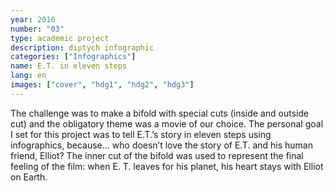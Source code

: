 ```yaml
---
year: 2016
number: "03"
type: academic project
description: diptych infographic
categories: ["Infographics"]
name: E.T. in eleven steps
lang: en
images: ["cover", "hdg1", "hdg2", "hdg3"]
---
```

The challenge was to make a bifold with special cuts (inside and outside cut) and the obligatory theme was a movie of our choice. The personal goal I set for this project was to tell E.T.’s story in eleven steps using infographics, because... who doesn’t love the story of E.T. and his human friend, Elliot? The inner cut of the bifold was used to represent the final feeling of the film: when E. T. leaves for his planet, his heart stays with Elliot on Earth.
